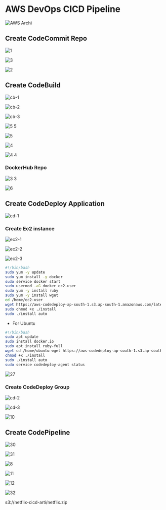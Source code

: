 # AWS DevOps CICD Pipeline

![AWS Archi](https://github.com/darjidhruv26/AWS-CICD-Pipeline/assets/90086813/35afcced-72c5-4632-b64a-8a40ebf47e5c)

## Create CodeCommit Repo
![1](https://github.com/darjidhruv26/AWS-CICD-Pipeline/assets/90086813/73bc5622-844b-4df9-b6b6-66a5f7b8ad52)

![3](https://github.com/darjidhruv26/AWS-CICD-Pipeline/assets/90086813/b3a4f2f2-23c4-41fe-9b82-a359f41a0bc1)

![2](https://github.com/darjidhruv26/AWS-CICD-Pipeline/assets/90086813/c57d77b6-9a5b-4379-9214-7a4ecb3fa19c)

## Create CodeBuild

![cb-1](https://github.com/darjidhruv26/AWS-CICD-Pipeline/assets/90086813/a553ae82-f524-4a61-b252-6de2466f9f2b)

![cb-2](https://github.com/darjidhruv26/AWS-CICD-Pipeline/assets/90086813/195a11ab-302a-4175-ad47-1c587b6c2000)

![cb-3](https://github.com/darjidhruv26/AWS-CICD-Pipeline/assets/90086813/c24357e9-aace-41c2-b92c-d54535b53947)


![5 5](https://github.com/darjidhruv26/AWS-CICD-Pipeline/assets/90086813/8d86d35d-6abf-41da-ae30-7a47bc09a133)

![5](https://github.com/darjidhruv26/AWS-CICD-Pipeline/assets/90086813/9d4c0210-bfa4-44aa-bd44-44f0083efec8)

![4](https://github.com/darjidhruv26/AWS-CICD-Pipeline/assets/90086813/e0268707-a864-471e-92cb-9c6fad0683a5)

![4 4](https://github.com/darjidhruv26/AWS-CICD-Pipeline/assets/90086813/1ca675f7-8fa3-4390-bd05-307945d431ad)

### DockerHub Repo
![3 3](https://github.com/darjidhruv26/AWS-CICD-Pipeline/assets/90086813/6f947019-6c52-41f8-98d7-677b260cc08a)

![6](https://github.com/darjidhruv26/AWS-CICD-Pipeline/assets/90086813/14ad0dc8-5e6c-4174-8607-4753f134c47e)

## Create CodeDeploy Application

![cd-1](https://github.com/darjidhruv26/AWS-CICD-Pipeline/assets/90086813/82f15955-9633-441e-91ef-5550303a8b09)

### Create Ec2 instance

![ec2-1](https://github.com/darjidhruv26/AWS-CICD-Pipeline/assets/90086813/d10584f0-c0c0-4222-bc33-de27e5d06b99)

![ec2-2](https://github.com/darjidhruv26/AWS-CICD-Pipeline/assets/90086813/113fe3f3-26cf-47f8-a58e-e63ef7447a6d)

![ec2-3](https://github.com/darjidhruv26/AWS-CICD-Pipeline/assets/90086813/4d99e6ab-555c-4251-a515-174c50954c35)

```bash
#!/bin/bash
sudo yum -y update
sudo yum install -y docker
sudo service docker start
sudo usermod -aG docker ec2-user
sudo yum -y install ruby
sudo yum -y install wget
cd /home/ec2-user
wget https://aws-codedeploy-ap-south-1.s3.ap-south-1.amazonaws.com/latest/install
sudo chmod +x ./install
sudo ./install auto
```
- For Ubuntu
  
```bash
#!/bin/bash
sudo apt update
sudo install docker.io
sudo apt install ruby-full
wget cd /home/ubuntu wget https://aws-codedeploy-ap-south-1.s3.ap-south-1.amazonaws.com/latest/install
chmod +x ./install
sudo ./install auto
sudo service codedeploy-agent status
```

![27](https://github.com/darjidhruv26/AWS-CICD-Pipeline/assets/90086813/57099108-8944-4335-8af7-dcdd21c7697f)

### Create CodeDeploy Group

![cd-2](https://github.com/darjidhruv26/AWS-CICD-Pipeline/assets/90086813/e15a042b-6e9d-49d5-a759-5ddc99bc6e2d)

![cd-3](https://github.com/darjidhruv26/AWS-CICD-Pipeline/assets/90086813/9911ef67-e5c0-47e3-a6dc-cd505ded21f6)

![10](https://github.com/darjidhruv26/AWS-CICD-Pipeline/assets/90086813/467279df-33fe-4f4d-a25c-434881928f9b)

## Create CodePipeline

![30](https://github.com/darjidhruv26/AWS-CICD-Pipeline/assets/90086813/496d8613-dd1d-4805-8cb3-cb1964e31747)

![31](https://github.com/darjidhruv26/AWS-CICD-Pipeline/assets/90086813/ee10d299-f46b-4112-b27c-056e8fc1c516)

![8](https://github.com/darjidhruv26/AWS-CICD-Pipeline/assets/90086813/8676878e-6b10-4f6a-97cd-a320b760488e)

![11](https://github.com/darjidhruv26/AWS-CICD-Pipeline/assets/90086813/77c56809-aaa7-4668-9914-186f3312c69d)

![12](https://github.com/darjidhruv26/AWS-CICD-Pipeline/assets/90086813/46fb5cd4-8e46-48e5-be22-4155160cc131)

![32](https://github.com/darjidhruv26/AWS-CICD-Pipeline/assets/90086813/469a3d2f-7bb0-4f70-beaf-da4427e0a0e4)

s3://netflix-cicd-arti/netflix.zip
```
